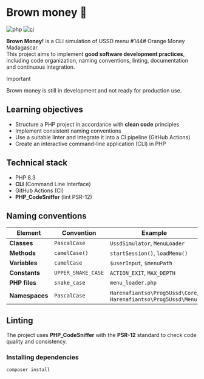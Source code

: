 # Brown money 💸

![php](https://img.shields.io/badge/PHP-v8.3-violet?logo=php)
[![ci](https://github.com/HarenaFiantso/prog-5-ussd/actions/workflows/validate.yml/badge.svg)](https://github.com/tsirysndr/replay/actions/workflows/ci.yml)

**Brown Money!** is a CLI simulation of USSD menu #144# Orange Money Madagascar.  
This project aims to implement **good software development practices**, including code organization, naming conventions,
linting, documentation and continuous integration.


> [!IMPORTANT]
> Brown money is still in development and not ready for production use.

## Learning objectives

- Structure a PHP project in accordance with **clean code** principles
- Implement consistent naming conventions
- Use a suitable linter and integrate it into a CI pipeline (GitHub Actions)
- Create an interactive command-line application (CLI) in PHP

## Technical stack

- PHP 8.3
- **CLI** (Command Line Interface)
- GitHub Actions (CI)
- **PHP_CodeSniffer** (lint PSR-12)

## Naming conventions

| Element        | Convention         | Example                                                        |
|----------------|--------------------|----------------------------------------------------------------|
| **Classes**    | `PascalCase`       | `UssdSimulator`, `MenuLoader`                                  |
| **Methods**    | `camelCase()`      | `startSession()`, `loadMenu()`                                 |
| **Variables**  | `camelCase`        | `$userInput`, `$menuPath`                                      |
| **Constants**  | `UPPER_SNAKE_CASE` | `ACTION_EXIT`, `MAX_DEPTH`                                     |
| **PHP files**  | `snake_case`       | `menu_loader.php`                                              |
| **Namespaces** | `PascalCase`       | `Harenafiantso\Prog5Ussd\Core`, `Harenafiantso\Prog5Ussd\Menu` |

## Linting

The project uses **PHP_CodeSniffer** with the **PSR-12** standard to check code quality and consistency.

### Installing dependencies

```bash
composer install
```
